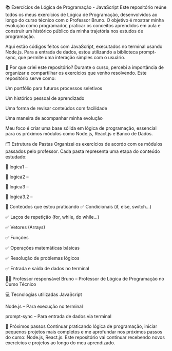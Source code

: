 📚 Exercícios de Lógica de Programação - JavaScript
Este repositório reúne todos os meus exercícios de Lógica de Programação, desenvolvidos ao longo do curso técnico com o Professor Bruno. O objetivo é mostrar minha evolução como programador, praticar os conceitos aprendidos em aula e construir um histórico público da minha trajetória nos estudos de programação.

Aqui estão códigos feitos com JavaScript, executados no terminal usando Node.js. Para a entrada de dados, estou utilizando a biblioteca prompt-sync, que permite uma interação simples com o usuário.

🎯 Por que criei este repositório?
Durante o curso, percebi a importância de organizar e compartilhar os exercícios que venho resolvendo. Este repositório serve como:

Um portfólio para futuros processos seletivos

Um histórico pessoal de aprendizado

Uma forma de revisar conteúdos com facilidade

Uma maneira de acompanhar minha evolução

Meu foco é criar uma base sólida em lógica de programação, essencial para os próximos módulos como Node.js, React.js e Banco de Dados.

🗂️ Estrutura de Pastas
Organizei os exercícios de acordo com os módulos passados pelo professor. Cada pasta representa uma etapa do conteúdo estudado:

📂 logica1 – 

📂 logica2 – 

📂 logica3 – 

📂 logica3.2 – 

🧠 Conteúdos que estou praticando
✅ Condicionais (if, else, switch...)

✅ Laços de repetição (for, while, do while...)

✅ Vetores (Arrays)

✅ Funções

✅ Operações matemáticas básicas

✅ Resolução de problemas lógicos

✅ Entrada e saída de dados no terminal

👨‍🏫 Professor responsável
Bruno – Professor de Lógica de Programação no Curso Técnico

💻 Tecnologias utilizadas
JavaScript

Node.js – Para execução no terminal

prompt-sync – Para entrada de dados via terminal

🚀 Próximos passos
Continuar praticando lógica de programação, iniciar pequenos projetos mais completos e me aprofundar nos próximos passos do curso: Node.js, React.js. Este repositório vai continuar recebendo novos exercícios e projetos ao longo do meu aprendizado.

